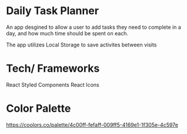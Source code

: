 # Daily Task Planner
An app desgined to allow a user to add tasks they need to complete in a day, and how much time should be spent on each.

The app utilizes Local Storage to save activites between visits

# Tech/ Frameworks
React
Styled Components
React Icons


# Color Palette
https://coolors.co/palette/4c00ff-fefaff-009ff5-4169e1-1f305e-4c597e
